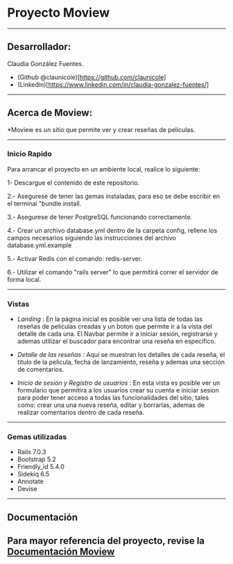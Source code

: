 
# Proyecto Moview
---

## Desarrollador:

Claudia González Fuentes. 
- (Github @claunicole)[https://github.com/claunicole]
- (Linkedin)[https://www.linkedin.com/in/claudia-gonzalez-fuentes/]

---

## Acerca de Moview:

*Moview es un sitio que permite ver y crear reseñas de películas.


---
### Inicio Rapido

Para arrancar el proyecto en un ambiente local, realice lo siguiente:

1- Descargue el contenido de este repositorio.

2.- Asegurese de tener las gemas instaladas, para eso se debe escribir en el terminal "bundle install.

3.- Asegurese de tener PostgreSQL funcionando correctamente.

4.- Crear un archivo database.yml dentro de la carpeta config, rellene los campos necesarios siguiendo las instrucciones del archivo database.yml.example 

5.- Activar Redis con el comando: redis-server.

6.- Utilizar el comando "rails server" lo que permitirá correr el servidor de forma local.

---

### Vistas

-   *Landing* : En la página inicial es posible ver una lista de todas las reseñas de peliculas creadas y un boton que permite ir a la vista del detalle de cada una.
El Navbar permite ir a iniciar sesión, registrarse y ademas utilizar el buscador para encontrar una reseña en especifico.

-   *Detalle de las reseñas* : Aquí se muestran los detalles de cada reseña, el titulo de la película, fecha de lanzamiento, reseña y ademas una sección de comentarios.

-   *Inicio de sesión y Registro de usuarios* : En esta vista es posible ver un formulario que permitira a los usuarios crear su cuenta e iniciar sesion para poder tener acceso a todas las funcionalidades del sitio, tales como: crear una una nueva reseña, editar y borrarlas, ademas de realizar comentarios dentro de cada reseña.

---

### Gemas utilizadas

- Rails 7.0.3
- Bootstrap 5.2
- Friendly_id 5.4.0
- Sidekiq 6.5
- Annotate
- Devise
---
## Documentación

Para mayor referencia del proyecto, revise la [Documentación Moview](https://docs.google.com/presentation/d/1EDSi0o85jb0A73uxaNKAXFDeZB4ZA-2uZE5xp-0zNAE/edit?usp=sharing)
---
